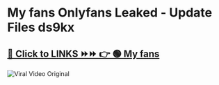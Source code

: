 
 # My fans Onlyfans Leaked - Update Files ds9kx

## <h2><a href="https://clipsfans.com/My_fans&ref=git">🔗 Click to LINKS ⏩⏩ 👉 🟢 My fans </a></h2>

<a href="https://clipsfans.com/My_fans&ref=git" rel="nofollow" data-target="animated-image.originalLink"><img src="https://i.ibb.co.com/xMMVF88/686577567.gif" alt="Viral Video Original" style="max-width: 100%; display: inline-block;" data-target="animated-image.originalImage"></a>

